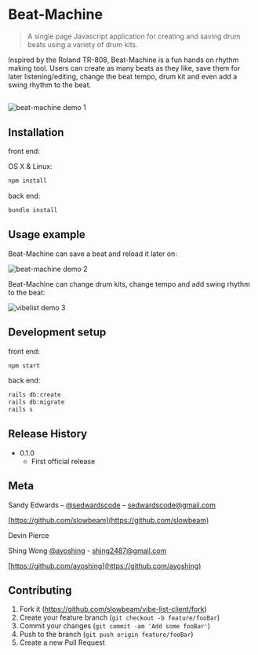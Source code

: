 # Beat-Machine
> A single page Javascript application for creating and saving drum beats using a variety of drum kits.

Inspired by the Roland TR-808, Beat-Machine is a fun hands on rhythm making tool. Users can create as many beats as they like, save them for later listening/editing, change the beat tempo, drum kit and even add a swing rhythm to the beat. 

##

![beat-machine demo 1](https://github.com/slowbeam/beat-machine-app/blob/master/beat-machine-frontend/demos/beat-machine-demo-1.gif)

## Installation

front end:

OS X & Linux:

```sh
npm install
```

back end:

```sh
bundle install
```

## Usage example

Beat-Machine can save a beat and reload it later on:

![beat-machine demo 2](https://github.com/slowbeam/beat-machine-app/blob/master/beat-machine-frontend/demos/beat-machine-demo-2.gif)

Beat-Machine can change drum kits, change tempo and add swing rhythm to the beat:

![vibelist demo 3](https://github.com/slowbeam/beat-machine-app/blob/master/beat-machine-frontend/demos/beat-machine-demo-3.gif)


## Development setup

front end: 

```sh
npm start
```
back end:

```sh
rails db:create
rails db:migrate
rails s
```


## Release History

* 0.1.0
    * First official release
   


## Meta

Sandy Edwards – [@sedwardscode](https://twitter.com/sedwardscode) – sedwardscode@gmail.com

[https://github.com/slowbeam](https://github.com/slowbeam)

Devin Pierce

Shing Wong [@ayoshing](https://twitter.com/ayoshing) - shing2487@gmail.com

[https://github.com/ayoshing](https://github.com/ayoshing)

## Contributing

1. Fork it (<https://github.com/slowbeam/vibe-list-client/fork>)
2. Create your feature branch (`git checkout -b feature/fooBar`)
3. Commit your changes (`git commit -am 'Add some fooBar'`)
4. Push to the branch (`git push origin feature/fooBar`)
5. Create a new Pull Request
